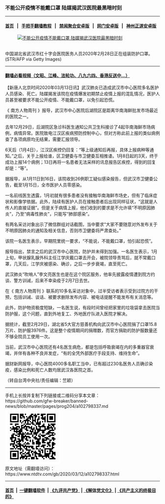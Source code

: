 ### 不能公开疫情不能戴口罩 陆媒揭武汉医院最黑暗时刻
------------------------

#### [首页](https://github.com/gfw-breaker/banned-news/blob/master/README.md) &nbsp;&nbsp;|&nbsp;&nbsp; [手把手翻墙教程](https://github.com/gfw-breaker/guides/wiki) &nbsp;&nbsp;|&nbsp;&nbsp; [禁闻聚合安卓版](https://github.com/gfw-breaker/bn-android) &nbsp;&nbsp;|&nbsp;&nbsp; [网门安卓版](https://github.com/oGate2/oGate) &nbsp;&nbsp;|&nbsp;&nbsp; [神州正道安卓版](https://github.com/SzzdOgate/update) 



<div><div class="featured_image">
 <a href="https://i.ntdtv.com/assets/uploads/2020/03/GettyImages-1204248111.jpg" target="_blank">
  <figure>
   <img alt="不能公开疫情不能戴口罩 陆媒揭武汉医院最黑暗时刻" src="https://i.ntdtv.com/assets/uploads/2020/03/GettyImages-1204248111-800x450.jpg"/>
  </figure><br/>
 </a>
 <span class="caption">
  中国湖北省武汉市红十字会医院医务人员2020年2月28日正在组装防护口罩。(STR/AFP via Getty Images)
 </span>
</div>
</div><hr/>

#### [翻墙必看视频（文昭、江峰、法轮功、八九六四、香港反送中...）](https://github.com/gfw-breaker/banned-news/blob/master/pages/link3.md)

<div><div class="post_content" itemprop="articleBody">
 <p>
  【新唐人北京时间2020年03月13日讯】武汉肺炎已造成武汉市中心医院多名医护人员感染、死亡。陆媒揭发该院在疫情爆发初期禁止疫情上报的混乱情况，医护人员甚至被要求不能公开疫情、不能戴口罩，以免引起恐慌。
 </p>
 <p>
  《
  <ok href="https://www.ntdtv.com/gb/南方人物周刊.htm">
   南方人物周刊
  </ok>
  》报导，武汉市中心医院后湖院区是距离华南海鲜批发市场最近的医院之一。
 </p>
 <p>
  去年12月29日，后湖院区急诊科医生通知公共卫生科接诊了4起华南海鲜市场病例，病情异常。医院致电江汉区疾病预防控制中心，但对方称此前上报的类似病例查了各项病原均无结果，需要汇报领导。
 </p>
 <p>
  6天后（1月4日），江汉区疾控仍回复：“等上级通知后再报，具体上报病种等通知。”之后，关于上报给谁，区卫健委与市卫健委互相推诿。1月8日起的3天，终于成功上报14个病例；13日再将一名患者无法采样的讯息报告区疾控，得到的回复却是：“等”。
 </p>
 <p>
  据报导，从1月11日到16日，该院收到26例职工疑似感染报告，但武汉市卫健委公告，截至1月15日，全市医护人员零感染。
 </p>
 <p>
  一名前线医生透露，1月初就有很多患者没有接触华南海鲜市场史，但有了临床症状和影像学依据。此外，陆续有医护人员在接触患者后出现同样征状，“这就是人传人的直接证据”。但是关于病情上报，他们收到的要求是不允许填“不明原因肺炎”，乃至“病毒性肺炎”，只能写“肺部感染”。
 </p>
 <p>
  有两名采访对象出示了微信群组对话截图，当中要求“大家不要随意对外发布关于不明原因肺炎的通知及相关信息，否则市卫健委将严肃查处。”
 </p>
 <p>
  该院一名医生表示，早期院里统一要求，“不能说，不能戴口罩，怕引起恐慌”。
 </p>
 <p>
  报导指出，禁言之后的武汉市中心医院，防护并未得到加强。一名医生表示，1月上旬，甲状腺乳腺外科主任江学庆戴口罩去开会，被院领导责骂后，就不常戴口罩，几天后，江学庆被感染、确诊，之后一步步衰竭，直至死亡。
 </p>
 <p>
  武汉肺炎“吹哨人”李文亮医生也是在这个院区服务，他率先披露疫情遭到院方约谈、警方训诫，后来不幸染疫于2月7日去世。
 </p>
 <p>
  在《
  <ok href="https://www.ntdtv.com/gb/南方人物周刊.htm">
   南方人物周刊
  </ok>
  》联系的10多名采访对象中，过半受访者表示受到过院方的干预，包括训诫、谈话、被要求删除发布内容、被电话提醒不能发布有关消息等。
 </p>
 <p>
  此外，防护物资极度短缺，一名医生说，有段时间曾经把家里的垃圾袋拿去医院当防护服，这个问题，直到外地复工、外地医疗队进入医院才解决。
 </p>
 <p>
  据统计，截至2月29日，湖北省5大官方慈善机构向武汉市中心医院捐了口罩15.8万片、防护服3976件。这是整个疫情期间的捐赠数，而官方捐助的防护服数量还不够全院员工使用一次。
 </p>
 <p>
  当前，武汉市中心医院还有4名医生病危，都是包括呼吸衰竭在内的多重器官衰竭，并伴有各种不良并发症，“有的全凭外部医疗手段支持、维持生命”。
 </p>
 <p>
  据财新网报导，中心医院4000多名职工当中，已有超过230名医务人员确诊染疫，感染比例和死亡人数均居武汉各医院之首。
 </p>
 <p>
  （转自台湾中央社/责任编辑：竺颖）
 </p>
 <div class="single_ad">
 </div>
</div>
</div>
<hr/>
手机上长按并复制下列链接或二维码分享本文章：<br/>
https://github.com/gfw-breaker/banned-news/blob/master/pages/prog204/a102798337.md <br/>
<a href='https://github.com/gfw-breaker/banned-news/blob/master/pages/prog204/a102798337.md'><img src='https://github.com/gfw-breaker/banned-news/blob/master/pages/prog204/a102798337.md.png'/></a> <br/>
原文地址（需翻墙访问）：https://www.ntdtv.com/gb/2020/03/12/a102798337.html


------------------------
#### [首页](https://github.com/gfw-breaker/banned-news/blob/master/README.md) &nbsp;|&nbsp; [一键翻墙软件](https://github.com/gfw-breaker/nogfw/blob/master/README.md) &nbsp;| [《九评共产党》](https://github.com/gfw-breaker/9ping.md/blob/master/README.md#九评之一评共产党是什么) | [《解体党文化》](https://github.com/gfw-breaker/jtdwh.md/blob/master/README.md) | [《共产主义的终极目的》](https://github.com/gfw-breaker/gczydzjmd.md/blob/master/README.md)


<img src='http://gfw-breaker.win/banned-news/pages/prog204/a102798337.md' width='0px' height='0px'/>
